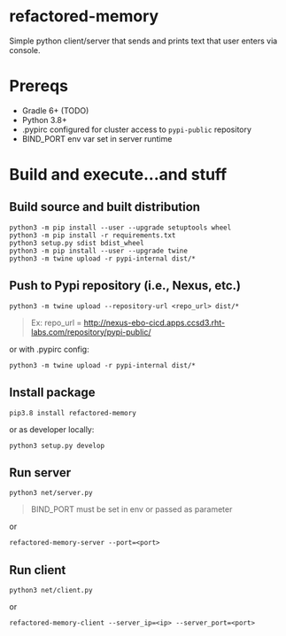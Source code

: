# refactored-memory
Simple python client/server that sends and prints text that user enters via console.

# Prereqs
* Gradle 6+ (TODO)
* Python 3.8+
* .pypirc configured for cluster access to `pypi-public` repository
* BIND_PORT env var set in server runtime

# Build and execute...and stuff
## Build source and built distribution
```
python3 -m pip install --user --upgrade setuptools wheel
python3 -m pip install -r requirements.txt
python3 setup.py sdist bdist_wheel
python3 -m pip install --user --upgrade twine
python3 -m twine upload -r pypi-internal dist/*
```

## Push to Pypi repository (i.e., Nexus, etc.)
```python3 -m twine upload --repository-url <repo_url> dist/*```

>Ex: repo_url = http://nexus-ebo-cicd.apps.ccsd3.rht-labs.com/repository/pypi-public/

or with .pypirc config:

```python3 -m twine upload -r pypi-internal dist/*```
## Install package

```pip3.8 install refactored-memory```

or as developer locally:

```python3 setup.py develop```

## Run server
```python3 net/server.py```

> BIND_PORT must be set in env or passed as parameter

or 

```refactored-memory-server --port=<port>```

## Run client
```python3 net/client.py```

or 

```refactored-memory-client --server_ip=<ip> --server_port=<port>```